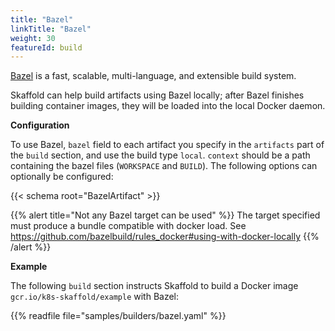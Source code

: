 ```yaml
---
title: "Bazel"
linkTitle: "Bazel"
weight: 30
featureId: build
---
```


[Bazel](https://bazel.build/) is a fast, scalable, multi-language, and
extensible build system.

Skaffold can help build artifacts using Bazel locally; after Bazel finishes building
container images, they will be loaded into the local Docker daemon.

**Configuration**

To use Bazel, `bazel` field to each artifact you specify in the
`artifacts` part of the `build` section, and use the build type `local`.
`context` should be a path containing the bazel files
(`WORKSPACE` and `BUILD`). The following options can optionally be configured:

{{< schema root="BazelArtifact" >}}

{{% alert title="Not any Bazel target can be used" %}}
The target specified must produce a bundle compatible
with docker load. See
<a href="https://github.com/bazelbuild/rules_docker#using-with-docker-locally">https://github.com/bazelbuild/rules_docker#using-with-docker-locally</a>
{{% /alert %}}


**Example**

The following `build` section instructs Skaffold to build a
Docker image `gcr.io/k8s-skaffold/example` with Bazel:

{{% readfile file="samples/builders/bazel.yaml" %}}